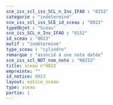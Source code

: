 ```yaml
---
sce_iss_scl_iss_SCL_n_Inv_IFAO : "8152"
categorie : "indéterminé"
sce_iss_scl_iss_SCE_id_sceau : "0023"
typeObjet : "Sceau"
sce_iss_SCL_n_Inv_IFAO : "8152"
id_sceau : "0023"
motif : "indéterminé"
type_sceau : "cylindre"
remarque : "associé à une note datée"
sce_iss_scl_NOT_nom_note : "N8152"
title: sceau n°0023
empreinte: ""
id_notice: 0023
layout: notice_sceau
type: sceau
partie: 1
---
```

